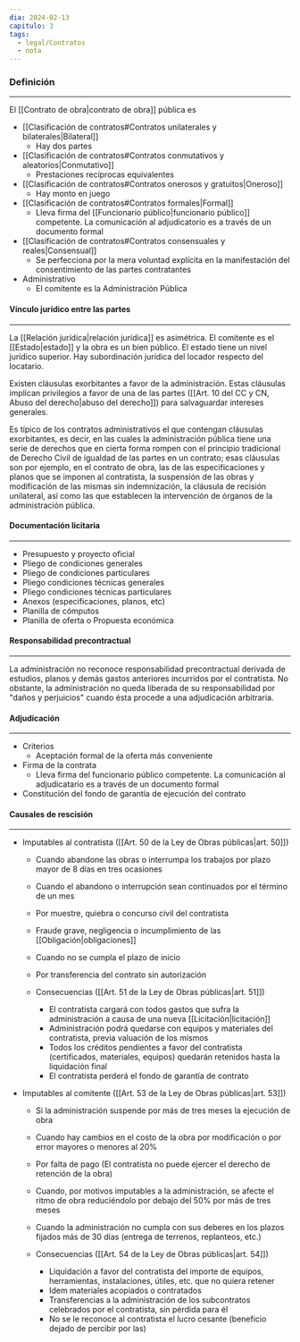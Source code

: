 ```yaml
---
dia: 2024-02-13
capitulo: 3
tags:
  - legal/Contratos
  - nota
---
```

### Definición
---
El [[Contrato de obra|contrato de obra]] pública es
* [[Clasificación de contratos#Contratos unilaterales y bilaterales|Bilateral]]
	* Hay dos partes
* [[Clasificación de contratos#Contratos conmutativos y aleatorios|Conmutativo]]
	* Prestaciones recíprocas equivalentes
* [[Clasificación de contratos#Contratos onerosos y gratuitos|Oneroso]]
	* Hay monto en juego
* [[Clasificación de contratos#Contratos formales|Formal]]
	* Lleva firma del [[Funcionario público|funcionario público]] competente. La comunicación al adjudicatorio es a través de un documento formal
* [[Clasificación de contratos#Contratos consensuales y reales|Consensual]]
	* Se perfecciona por la mera voluntad explícita en la manifestación del consentimiento de las partes contratantes
* Administrativo
	* El comitente es la Administración Pública


#### Vínculo jurídico entre las partes
---
La [[Relación jurídica|relación jurídica]] es asimétrica. El comitente es el [[Estado|estado]] y la obra es un bien público. El estado tiene un nivel jurídico superior. Hay subordinación jurídica del locador respecto del locatario.

Existen cláusulas exorbitantes a favor de la administración. Estas cláusulas implican privilegios a favor de una de las partes ([[Art. 10 del CC y CN, Abuso del derecho|abuso del derecho]]) para salvaguardar intereses generales.

Es típico de los contratos administrativos el que contengan cláusulas exorbitantes, es decir, en las cuales la administración pública tiene una serie de derechos que en cierta forma rompen con el principio tradicional de Derecho Civil de igualdad de las partes en un contrato; esas cláusulas son por ejemplo, en el contrato de obra, las de las especificaciones y planos que se imponen al contratista, la suspensión de las obras y modificación de las mismas sin indemnización, la cláusula de recisión unilateral, así como las que establecen la intervención de órganos de la administración pública.

#### Documentación licitaria
---
* Presupuesto y proyecto oficial
* Pliego de condiciones generales
* Pliego de condiciones particulares
* Pliego condiciones técnicas generales
* Pliego condiciones técnicas particulares
* Anexos (especificaciones, planos, etc)
* Planilla de cómputos
* Planilla de oferta o Propuesta económica

#### Responsabilidad precontractual
---
La administración no reconoce responsabilidad precontractual derivada de estudios, planos y demás gastos anteriores incurridos por el contratista. No obstante, la administración no queda liberada de su responsabilidad por "daños y perjuicios" cuando ésta procede a una adjudicación arbitraria.

#### Adjudicación
---
* Criterios
	* Aceptación formal de la oferta más conveniente
* Firma de la contrata
	* Lleva firma del funcionario público competente. La comunicación al adjudicatario es a través de un documento formal
* Constitución del fondo de garantía de ejecución del contrato

#### Causales de rescisión
---
* Imputables al contratista ([[Art. 50 de la Ley de Obras públicas|art. 50]])
	* Cuando abandone las obras o interrumpa los trabajos por plazo mayor de 8 días en tres ocasiones
	* Cuando el abandono o interrupción sean continuados por el término de un mes
	* Por muestre, quiebra o concurso civil del contratista
	* Fraude grave, negligencia o incumplimiento de las [[Obligación|obligaciones]]
	* Cuando no se cumpla el plazo de inicio
	* Por transferencia del contrato sin autorización
	  
	* Consecuencias ([[Art. 51 de la Ley de Obras públicas|art. 51]])
		* El contratista cargará con todos gastos que sufra la administración a causa de una nueva [[Licitación|licitación]]
		* Administración podrá quedarse con equipos y materiales del contratista, previa valuación de los mismos
		* Todos los créditos pendientes a favor del contratista (certificados, materiales, equipos) quedarán retenidos hasta la liquidación final
		* El contratista perderá el fondo de garantía de contrato
	
* Imputables al comitente ([[Art. 53 de la Ley de Obras públicas|art. 53]])
	* Si la administración suspende por más de tres meses la ejecución de obra
	* Cuando hay cambios en el costo de la obra por modificación o por error mayores o menores al 20%
	* Por falta de pago (El contratista no puede ejercer el derecho de retención de la obra)
	* Cuando, por motivos imputables a la administración, se afecte el ritmo de obra reduciéndolo por debajo del 50% por más de tres meses
	* Cuando la administración no cumpla con sus deberes en los plazos fijados más de 30 días (entrega de terrenos, replanteos, etc.)
	  
	* Consecuencias ([[Art. 54 de la Ley de Obras públicas|art. 54]])
		* Liquidación a favor del contratista del importe de equipos, herramientas, instalaciones, útiles, etc. que no quiera retener
		* Idem materiales acopiados o contratados
		* Transferencias a la administración de los subcontratos celebrados por el contratista, sin pérdida para él
		* No se le reconoce al contratista el lucro cesante (beneficio dejado de percibir por las)